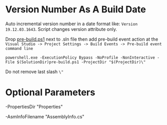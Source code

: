 # Version Number As A Build Date 

Auto incremental version number in a date format like: `Version 19.12.03.1643`. Script changes version attribute only.

Drop [pre-build.ps1](https://github.com/nikvoronin/AutoVersionPreBuild/blob/master/src/pre-build.ps1) next to .sln file then add pre-build event action at the<br/>
`Visual Studio -> Project Settings -> Build Events -> Pre-build event command line`

```
powershell.exe -ExecutionPolicy Bypass -NoProfile -NonInteractive -File $(SolutionDir)pre-build.ps1 -ProjectDir "$(ProjectDir)\"
```

Do not remove last slash `\"`

# Optional Parameters

-PropertiesDir "Properties"

-AsmInfoFilename "AssemblyInfo.cs"